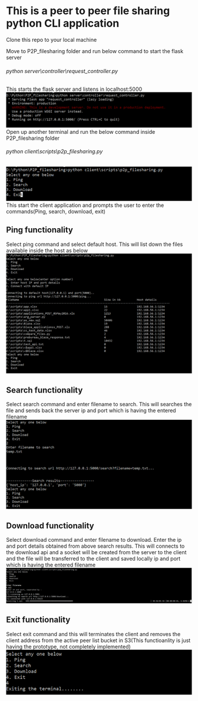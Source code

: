 # This is a peer to peer file sharing python CLI application

Clone this repo to your local machine

Move to P2P_filesharing folder and run below command to start the flask server

###### python server\controller\request_controller.py

This starts the flask server and listens in localhost:5000
![alt text](https://github.com/naveenpragathesh/p2pfileshare/blob/master/readme_images/server_start.PNG)
Open up another terminal and run the below command inside P2P_filesharing folder

###### python client\scripts\p2p_filesharing.py
![alt text](https://github.com/naveenpragathesh/p2pfileshare/blob/master/readme_images/client_start.PNG)
This start the client application and prompts the user to enter the commands(Ping, search, download, exit)

## Ping functionality
Select ping command and select default host. This will list down the files available inside the host as below
![alt text](https://github.com/naveenpragathesh/p2pfileshare/blob/master/readme_images/ping_response.PNG)

## Search functionality
Select search command and enter filename to search. This will searches the file and sends back the server
ip and port which is having the entered filename
![alt text](https://github.com/naveenpragathesh/p2pfileshare/blob/master/readme_images/file_search.PNG)

## Download functionality
Select download command and enter filename to download. Enter the ip and port details obtained from above
search results. This will connects to the download api and a socket will be created from the server to the client
and the file will be transferred to the client and saved locally
ip and port which is having the entered filename
![alt text](https://github.com/naveenpragathesh/p2pfileshare/blob/master/readme_images/download_progress.PNG)

## Exit functionality
Select exit command and this will terminates the client and removes the client address from the active
peer list bucket in S3(This functioanlity is just having the prototype, not completely implemented)
![alt text](https://github.com/naveenpragathesh/p2pfileshare/blob/master/readme_images/exit.PNG)


